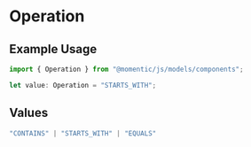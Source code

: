 # Operation

## Example Usage

```typescript
import { Operation } from "@momentic/js/models/components";

let value: Operation = "STARTS_WITH";
```

## Values

```typescript
"CONTAINS" | "STARTS_WITH" | "EQUALS"
```